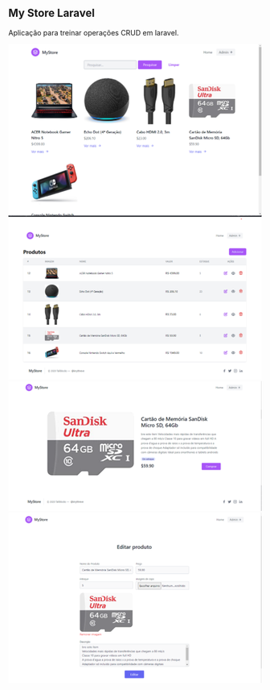 ## My Store Laravel 

Aplicação para treinar operações CRUD em laravel.

<img src="home.png">
<img src="admin.png">
<img src="product.png">
<img src="edit.png">
